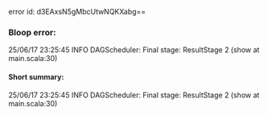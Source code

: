 error id: d3EAxsN5gMbcUtwNQKXabg==
### Bloop error:

25/06/17 23:25:45 INFO DAGScheduler: Final stage: ResultStage 2 (show at main.scala:30)
#### Short summary: 

25/06/17 23:25:45 INFO DAGScheduler: Final stage: ResultStage 2 (show at main.scala:30)